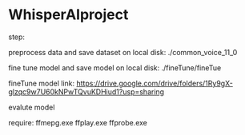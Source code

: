 # WhisperAIproject
step:

preprocess data and save dataset on local disk: ./common_voice_11_0

fine tune model and save model on local disk: ./fineTune/fineTue

fineTune model link:
https://drive.google.com/drive/folders/1Ry9gX-glzqc9w7U60kNPwTQvuKDHiud1?usp=sharing

evalute model

require:
ffmepg.exe
ffplay.exe
ffprobe.exe


